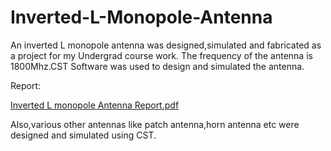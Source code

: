 # Inverted-L-Monopole-Antenna

An inverted L monopole antenna was designed,simulated and fabricated as a project for my Undergrad course work.
The frequency of the antenna is 1800Mhz.CST Software was used to design and simulated the antenna.

Report:

[Inverted L monopole Antenna Report.pdf](https://github.com/Uma-95/Inverted-L-Monopole-Antenna/files/10220252/BT20ECE044.Inverted.L.monopole.Antenna.1800Mhz.pdf)

Also,various other antennas like patch antenna,horn antenna etc were designed and simulated using CST.
